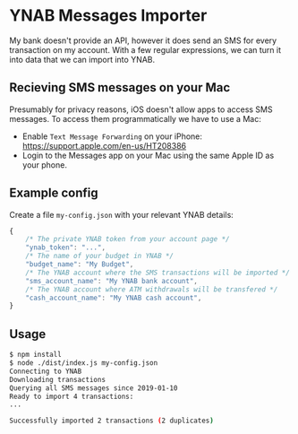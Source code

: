 # YNAB Messages Importer

My bank doesn't provide an API, however it does send an SMS for every transaction on my account. With a few regular expressions, we can turn it into data that we can import into YNAB.

## Recieving SMS messages on your Mac

Presumably for privacy reasons, iOS doesn't allow apps to access SMS messages. To access them programmatically we have to use a Mac:

 * Enable `Text Message Forwarding` on your iPhone: https://support.apple.com/en-us/HT208386
 * Login to the Messages app on your Mac using the same Apple ID as your phone.

## Example config
Create a file `my-config.json` with your relevant YNAB details:
```js
{
    /* The private YNAB token from your account page */
    "ynab_token": "...",
    /* The name of your budget in YNAB */
    "budget_name": "My Budget",
    /* The YNAB account where the SMS transactions will be imported */
    "sms_account_name": "My YNAB bank account",
    /* The YNAB account where ATM withdrawals will be transfered */
    "cash_account_name": "My YNAB cash account",
}
```

## Usage
```sh
$ npm install
$ node ./dist/index.js my-config.json
Connecting to YNAB
Downloading transactions
Querying all SMS messages since 2019-01-10
Ready to import 4 transactions:
...

Successfully imported 2 transactions (2 duplicates)
```

